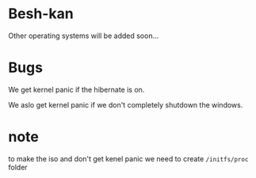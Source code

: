 # Besh-kan
Other operating systems will be added soon...

# Bugs
We get kernel panic if the hibernate is on.

We aslo get kernel panic if we don't completely shutdown the windows.

# note
to make the iso and don't get kenel panic we need to create `/initfs/proc` folder